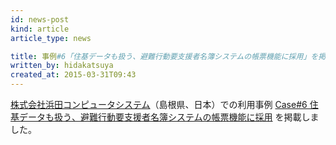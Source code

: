 ```yaml
---
id: news-post
kind: article
article_type: news

title: 事例#6「住基データも扱う、避難行動要支援者名簿システムの帳票機能に採用」を掲載
written_by: hidakatsuya
created_at: 2015-03-31T09:43
---
```


[株式会社浜田コンピュータシステム](http://h-com.co.jp)（島根県、日本）での利用事例
[Case#6 住基データも扱う、避難行動要支援者名簿システムの帳票機能に採用](/case/6/) を掲載しました。
